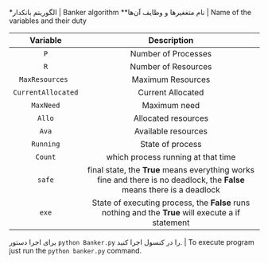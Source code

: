 *الگوریتم بانکدار | Banker algorithm
**نام متغغیرها و وظایف آن‌ها | Name of the variables and their duty

| Variable | Description |
| :---: | :---: |
| `P` | Number of Processes |
| `R` | Number of Resources |
| `MaxResources ` | Maximum Resources |
| `CurrentAllocated` | Current Allocated |
| `MaxNeed` | Maximum need |
| `Allo` | Allocated resources | 
| `Ava` | Available resources |
| `Running` | State of process |
| `Count` | which process running at that time | 
| `safe` | final state, the **True** means everything works fine and there is no deadlock, the **False** means there is a deadlock | 
| `exe` | State of executing process, the **False** runs nothing and the **True** will execute a if statement  |

برای اجرا دستور `python Banker.py` را در کنسول اجرا کنید. | To execute program
just run the `python banker.py` command.
